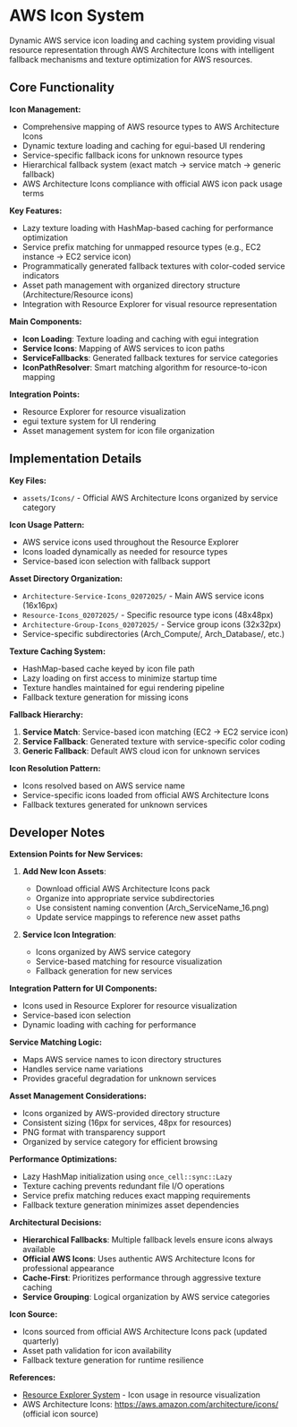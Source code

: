 # AWS Icon System

Dynamic AWS service icon loading and caching system providing visual resource representation through AWS Architecture Icons with intelligent fallback mechanisms and texture optimization for AWS resources.

## Core Functionality

**Icon Management:**
- Comprehensive mapping of AWS resource types to AWS Architecture Icons
- Dynamic texture loading and caching for egui-based UI rendering
- Service-specific fallback icons for unknown resource types
- Hierarchical fallback system (exact match → service match → generic fallback)
- AWS Architecture Icons compliance with official AWS icon pack usage terms

**Key Features:**
- Lazy texture loading with HashMap-based caching for performance optimization
- Service prefix matching for unmapped resource types (e.g., EC2 instance → EC2 service icon)
- Programmatically generated fallback textures with color-coded service indicators
- Asset path management with organized directory structure (Architecture/Resource icons)
- Integration with Resource Explorer for visual resource representation

**Main Components:**
- **Icon Loading**: Texture loading and caching with egui integration
- **Service Icons**: Mapping of AWS services to icon paths
- **ServiceFallbacks**: Generated fallback textures for service categories
- **IconPathResolver**: Smart matching algorithm for resource-to-icon mapping

**Integration Points:**
- Resource Explorer for resource visualization
- egui texture system for UI rendering
- Asset management system for icon file organization

## Implementation Details

**Key Files:**
- `assets/Icons/` - Official AWS Architecture Icons organized by service category

**Icon Usage Pattern:**
- AWS service icons used throughout the Resource Explorer
- Icons loaded dynamically as needed for resource types
- Service-based icon selection with fallback support

**Asset Directory Organization:**
- `Architecture-Service-Icons_02072025/` - Main AWS service icons (16x16px)
- `Resource-Icons_02072025/` - Specific resource type icons (48x48px)
- `Architecture-Group-Icons_02072025/` - Service group icons (32x32px)
- Service-specific subdirectories (Arch_Compute/, Arch_Database/, etc.)

**Texture Caching System:**
- HashMap-based cache keyed by icon file path
- Lazy loading on first access to minimize startup time
- Texture handles maintained for egui rendering pipeline
- Fallback texture generation for missing icons

**Fallback Hierarchy:**
1. **Service Match**: Service-based icon matching (EC2 → EC2 service icon)
2. **Service Fallback**: Generated texture with service-specific color coding
3. **Generic Fallback**: Default AWS cloud icon for unknown services

**Icon Resolution Pattern:**
- Icons resolved based on AWS service name
- Service-specific icons loaded from official AWS Architecture Icons
- Fallback textures generated for unknown services

## Developer Notes

**Extension Points for New Services:**

1. **Add New Icon Assets**:
   - Download official AWS Architecture Icons pack
   - Organize into appropriate service subdirectories
   - Use consistent naming convention (Arch_ServiceName_16.png)
   - Update service mappings to reference new asset paths

2. **Service Icon Integration**:
   - Icons organized by AWS service category
   - Service-based matching for resource visualization
   - Fallback generation for new services

**Integration Pattern for UI Components:**
- Icons used in Resource Explorer for resource visualization
- Service-based icon selection
- Dynamic loading with caching for performance

**Service Matching Logic:**
- Maps AWS service names to icon directory structures
- Handles service name variations
- Provides graceful degradation for unknown services

**Asset Management Considerations:**
- Icons organized by AWS-provided directory structure
- Consistent sizing (16px for services, 48px for resources)
- PNG format with transparency support
- Organized by service category for efficient browsing

**Performance Optimizations:**
- Lazy HashMap initialization using `once_cell::sync::Lazy`
- Texture caching prevents redundant file I/O operations
- Service prefix matching reduces exact mapping requirements
- Fallback texture generation minimizes asset dependencies

**Architectural Decisions:**
- **Hierarchical Fallbacks**: Multiple fallback levels ensure icons always available
- **Official AWS Icons**: Uses authentic AWS Architecture Icons for professional appearance
- **Cache-First**: Prioritizes performance through aggressive texture caching
- **Service Grouping**: Logical organization by AWS service categories

**Icon Source:**
- Icons sourced from official AWS Architecture Icons pack (updated quarterly)
- Asset path validation for icon availability
- Fallback texture generation for runtime resilience

**References:**
- [Resource Explorer System](resource-explorer-system.md) - Icon usage in resource visualization
- AWS Architecture Icons: https://aws.amazon.com/architecture/icons/ (official icon source)